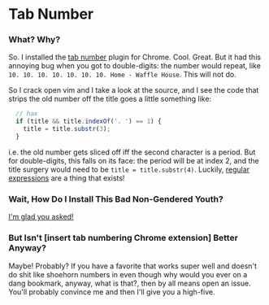 # Tab Number
### What? Why?
So. I installed the [tab number](https://chrome.google.com/webstore/detail/tab-number/dnndfognablbihihgnilabcegjjkiekj) plugin for Chrome. Cool. Great.
But it had this annoying bug when you got to double-digits: the number would
repeat, like `10. 10. 10. 10. 10. 10. 10. Home - Waffle House`. This will not do.

So I crack open vim and I take a look at the source, and I see the code that strips
the old number off the title goes a little something like:

```javascript
  // hax
  if (title && title.indexOf('. ') == 1) {
    title = title.substr(3);
  }
```

i.e. the old number gets sliced off iff the second character is a period. But for
double-digits, this falls on its face: the period will be at index 2, and the title
surgery would need to be `title = title.substr(4)`. Luckily, [regular expressions](https://developer.mozilla.org/en-US/docs/Web/JavaScript/Guide/Regular_Expressions)
are a thing that exists!

### Wait, How Do I Install This Bad Non-Gendered Youth?
[I'm glad you asked!](https://developer.chrome.com/extensions/getstarted#unpacked)

### But Isn't [insert tab numbering Chrome extension] Better Anyway?
Maybe! Probably? If you have a favorite that works super well and doesn't do shit
like shoehorn numbers in even though why would you ever <modifier-click> on a dang
bookmark, anyway, what is that?, then by all means open an issue. You'll probably
convince me and then I'll give you a high-five.
